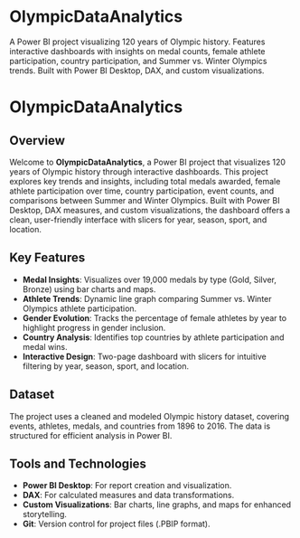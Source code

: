 # OlympicDataAnalytics
A Power BI project visualizing 120 years of Olympic history. Features interactive dashboards with insights on medal counts, female athlete participation, country participation, and Summer vs. Winter Olympics trends. Built with Power BI Desktop, DAX, and custom visualizations.
# OlympicDataAnalytics

## Overview
Welcome to **OlympicDataAnalytics**, a Power BI project that visualizes 120 years of Olympic history through interactive dashboards. This project explores key trends and insights, including total medals awarded, female athlete participation over time, country participation, event counts, and comparisons between Summer and Winter Olympics. Built with Power BI Desktop, DAX measures, and custom visualizations, the dashboard offers a clean, user-friendly interface with slicers for year, season, sport, and location.

## Key Features
- **Medal Insights**: Visualizes over 19,000 medals by type (Gold, Silver, Bronze) using bar charts and maps.
- **Athlete Trends**: Dynamic line graph comparing Summer vs. Winter Olympics athlete participation.
- **Gender Evolution**: Tracks the percentage of female athletes by year to highlight progress in gender inclusion.
- **Country Analysis**: Identifies top countries by athlete participation and medal wins.
- **Interactive Design**: Two-page dashboard with slicers for intuitive filtering by year, season, sport, and location.

## Dataset
The project uses a cleaned and modeled Olympic history dataset, covering events, athletes, medals, and countries from 1896 to 2016. The data is structured for efficient analysis in Power BI.

## Tools and Technologies
- **Power BI Desktop**: For report creation and visualization.
- **DAX**: For calculated measures and data transformations.
- **Custom Visualizations**: Bar charts, line graphs, and maps for enhanced storytelling.
- **Git**: Version control for project files (.PBIP format).


























